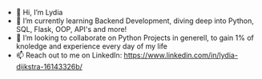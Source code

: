 - 👋 Hi, I’m Lydia
- 🌱 I’m currently learning Backend Development, diving deep into Python, SQL, Flask, OOP, API's and more!
- 💞️ I’m looking to collaborate on Python Projects in generell, to gain 1% of knoledge and experience every day of my life
- 📫 Reach out to me on LinkedIn: https://www.linkedin.com/in/lydia-dijkstra-16143326b/
<!---

- 😄 Pronouns: ...
- ⚡ Fun fact: ...

lydiadijkstra/lydiadijkstra is a ✨ special ✨ repository because its `README.md` (this file) appears on your GitHub profile.
You can click the Preview link to take a look at your changes.
--->
